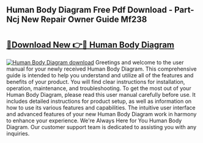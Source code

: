 ## Human Body Diagram Free Pdf Download - Part-Ncj New Repair Owner Guide Mf238

# <h2><a href="http://dfidl59.blite.top/?on=Human+Body+Diagram">🔗Download New 👉🔴 Human Body Diagram</a></h2>

[![Human Body Diagram download](https://i.imgur.com/lujVjoI.png)](http://dfidl59.blite.top/?on=Human+Body+Diagram)
Greetings and welcome to the user manual for your newly received Human Body Diagram. This comprehensive guide is intended to help you understand and utilize all of the features and benefits of your product. You will find clear instructions for installation, operation, maintenance, and troubleshooting. To get the most out of your Human Body Diagram, please read this user manual carefully before use. It includes detailed instructions for product setup, as well as information on how to use its various features and capabilities. The intuitive user interface and advanced features of your new Human Body Diagram work in harmony to enhance your experience. We're Always Here for You Human Body Diagram. Our customer support team is dedicated to assisting you with any inquiries.
